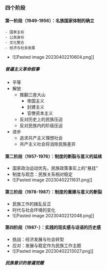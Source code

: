 ### 四个阶段
#### 第一阶段（1949-1956）：名族国家体制的确立
	- 国家主权
	- 公民身份
	- 文化整合
	- 经济与社会发展
- ![[Pasted image 20230402210604.png]]
##### 普遍主义革命叙事
- 平等
- 解放
	- 推翻三座大山
		- 帝国主义
		- 封建主义
		- 官僚资本主义
	- 反对历史上的民族压迫
	- 反对民族内的阶级压迫
- 进步
	- 追求共产主义理想社会
	- 共产主义社会将消除民族差异
#### 第二阶段（1957-1976）：制度的断裂与意义的延续
- 国家政治运动优先，民族政策事实上的“悬挂”
- 制度与观念：民族关系相对稳定
- ![[Pasted image 20230402211631.png]]
#### 第三阶段（1978-1987）：制度的重建与意义的断裂
- 民族工作的拨乱反正
- 时代与社会环境的变化
- ![[Pasted image 20230402212048.png]]
#### 第四阶段（1987-）：实践的现实感与话语的历史感
- 挑战：经济发展与社会转型
- 应对：发展与稳定作为民族工作主题
- ![[Pasted image 20230402213027.png]]
##### 民族意识的普遍觉醒
